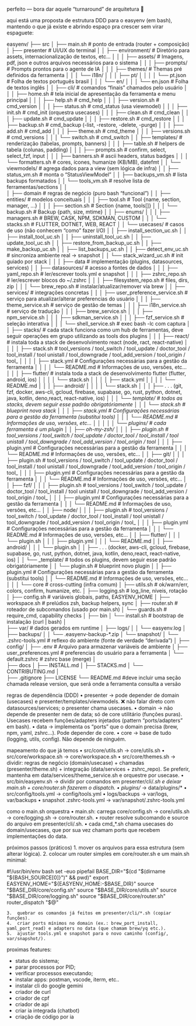 perfeito — bora dar aquele “turnaround” de arquitetura 🎯

aqui está uma proposta de estrutura DDD para o easyenv (em bash), mantendo o que já existe e abrindo espaço pra crescer sem virar espaguete:

easyenv/
├── src
│   ├──	main.sh 					# ponto de entrada (router + composição)
│	├── presenter					# UI/UX do terminal
│	│   	├── environment/ 				# Diretório para assets, internacionalização de textos, etc...
│	│   	│		├── assets/				# Imagens, pdf, json e outros arquivos necessários para o sistema
│	│   	│		├── prompts/			# Prompts prontos para o agente de IA
│	│   	│		├── themes/				# Themas pré definidos da ferramenta
│	│   	│		└── i18n/
│	│   	│			├── pt/
│	│   	│			│	└── pt.json 		# Folha de textos português brasil 
│	│   	│			└── en/
│	│   	│				└── en.json			# Folha de textos inglês
│	│   	├── cli/                         # comandos “finais” chamados pelo usuário
│	│   	│   	├── home.sh 				 # tela inicial de apresentação da ferramenta e menu principal 
│	│   	│   	├── help.sh                  # cmd_help
│	│   	│   	├── version.sh               # cmd_version
│	│   	│   	├── status.sh                # cmd_status (usa viewmodel)
│	│   	│   	├── init.sh                  # cmd_init (orquestra usecases)
│	│   	│   	├── clean.sh                 # cmd_clean
│	│   	│   	├── update.sh                # cmd_update
│	│   	│   	├── restore.sh               # cmd_restore
│	│   	│   	├── backup.sh                # cmd_backup (-list, -restore, -delete, -purge)
│	│   	│   	├── add.sh                   # cmd_add
│	│   	│   	├── theme.sh                 # cmd_theme
│	│   	│   	├── versions.sh              # cmd_versions <tool>
│	│   	│   	└── switch.sh                # cmd_switch <tool> <ver>
│	│   	├── templates/                   # renderização (tabelas, prompts, banners)
│	│   	│   	├── table.sh                 # helpers de tabela (colunas, padding)
│	│   	│   	├── prompts.sh               # confirm, select, select_fzf, input
│	│   	│		├── banners.sh               # ascii headers, status badges
│	│   	│		└── formatters.sh            # cores, ícones, humanize (KB/MB), datefmt
│	│   	└── viewmodels/                  # agrega dados para a view (sem lógica de infra)
│	│   			├── status_vm.sh             # monta o “StatusViewModel”
│	│   			├── backups_vm.sh            # lista backups formatados
│	│   			└── tools_vm.sh              # resolve lista de ferramentas/sections
│	│  
│	├── domain						# regras de negócio (puro bash “funcional”)
│   │	├── entities/                    # modelos conceituais
│   │	│   ├── tool.sh                  # Tool {name, section, manager, …}
│   │	│   ├── section.sh               # Section {name, tools[]}
│   │	│   └── backup.sh                # Backup {path, size, mtime}
│   │	├── enums/
│   │	│   ├── managers.sh              # BREW, CASK, NPM, SDKMAN, CUSTOM
│   │	│   └── stacks.sh                # FLUTTER, DOTNET, WEB, REACT
│   │	└── usecases/                    # casos de uso (não conhecem “como” fazer I/O)
│   │	    ├── install_section_uc.sh
│   │	    ├── install_tool_uc.sh
│   │	    ├── uninstall_tool_uc.sh
│   │	    ├── update_tool_uc.sh
│   │	    ├── restore_from_backup_uc.sh
│   │	    ├── make_backup_uc.sh
│   │	    ├── list_backups_uc.sh
│   │	    ├── detect_env_uc.sh         # sincroniza ambiente real -> snapshot
│   │	    └── stack_wizard_uc.sh       # init guiado por stack
│	│ 
│	├── data						# implementação (plugins, datasources, services)
│	│   ├── datasources/                 # acesso a fontes de dados
│	│   │   	├── yaml_repo.sh             # ler/escrever tools.yml e snapshot
│	│   │   	├── zshrc_repo.sh            # ler/escrever blocos do ~/.zshrc
│	│   │   	├── filesystem_repo.sh       # files, dirs, zip
│	│   │   	└── brew_repo.sh             # instalar/atualizar/remover via brew
│	│   ├── services/                    # integrações concretas
│	│   │   	├── user_preference_service.sh		# serviço para atualizar/alterar preferencias do usuário
│	│   │   	├── theme_service.sh				# serviço de gestão de temas
│	│   │   	├── i18n_service.sh					# serviço de tradução
│	│   │   	├── brew_service.sh
│	│   │   	├── npm_service.sh
│	│   │   	├── sdkman_service.sh
│	│   │   	├── fzf_service.sh           # seleção interativa
│	│   │   	└── shell_service.sh         # exec bash -lc com captura
│	│   ├── stacks/                      # cada stack funciona como um hub de ferramentas, deve seguir operações em grupo utilizando as tools dos plugins
│	│   │    	├── react/					 # instala toda a stack de desenvolvimento react (node, ract, react-native)
│	│   │    	│	├── stack.sh             # tool_versions / tool_switch / tool_update / doctor_tool / tool_install / tool unistall / tool_downgrade / tool_add_version / tool_origin / tool_
│	│   │    	│   ├── stack.yml            # Configurações necessárias para a gestão da ferramenta
│	│   │    	│   └── README.md			 # Informações de uso, versões, etc...
│	│   │    	├── flutter/				 # instala toda a stack de desenvolvimento flutter (flutter, android, ios)
│	│   │    	│   └── stack.sh
│	│   │    	│   ├── stack.yml
│	│   │    	│   └── README.md
│	│   │    	├── android/
│	│   │    	│   └── stack.sh
│	│   │    	├── . . . (git, fzf, docker, aws-cli, gcloud, firebase, supabase, go, rust, python, dotnet, java, kotlin, deno,react, react-native, ios)
│	│   │    	└── _template/					# todos as stacks, devem seguir esse padrão obrigatóriamente
│	│   │    	    	└── stack.sh            # blueprint nova stack
│	│   │    	   		├── stack.yml			# Configurações necessárias para a gestão da ferramenta (substitui tools)
│	│   │    	   		└── README.md			# Informações de uso, versões, etc...
│	│ 	│
│	│   └── plugins/                     # cada ferramenta é um plugin
│	│       	├── oh-my-zsh/
│	│       	│	├── plugin.sh            # tool_versions / tool_switch / tool_update / doctor_tool / tool_install / tool unistall / tool_downgrade / tool_add_version / tool_origin / tool_
│	│       	│   ├── plugin.yml           # Configurações necessárias para a gestão da ferramenta
│	│       	│   └── README.md			 # Informações de uso, versões, etc...
│	│       	├── git/
│	│       	│	├── plugin.sh            # tool_versions / tool_switch / tool_update / doctor_tool / tool_install / tool unistall / tool_downgrade / tool_add_version / tool_origin / tool_
│	│       	│   ├── plugin.yml           # Configurações necessárias para a gestão da ferramenta
│	│       	│   └── README.md			 # Informações de uso, versões, etc...
│	│       	├── fzf/
│	│       	│	├── plugin.sh            # tool_versions / tool_switch / tool_update / doctor_tool / tool_install / tool unistall / tool_downgrade / tool_add_version / tool_origin / tool_
│	│       	│   ├── plugin.yml           # Configurações necessárias para a gestão da ferramenta
│	│       	│   └── README.md			 # Informações de uso, versões, etc...
│	│       	├── node/
│	│       	│	├── plugin.sh            # tool_versions / tool_switch / tool_update / doctor_tool / tool_install / tool unistall / tool_downgrade / tool_add_version / tool_origin / tool_
│	│       	│   ├── plugin.yml           # Configurações necessárias para a gestão da ferramenta
│	│       	│   └── README.md			 # Informações de uso, versões, etc...
│	│       	├── flutter/
│	│       	│   └── plugin.sh
│	│       	│   ├── plugin.yml
│	│       	│   └── README.md
│	│       	├── android/
│	│       	│   └── plugin.sh
│	│       	├── . . . (docker, aws-cli, gcloud, firebase, supabase, go, rust, python, dotnet, java, kotlin, deno,react, react-native, ios)
│	│       	└── _template/					# todos os plugins, devem seguir esse padrão obrigatóriamente
│	│       	    	└── plugin.sh           # blueprint novo plugin
│	│       	   		├── plugin.yml			# Configurações necessárias para a gestão da ferramenta (substitui tools)
│	│       	   		└── README.md			# Informações de uso, versões, etc...
│	│ 
│	└── core						# cross-cutting (infra comum)
│   	├── utils.sh                     # ok/warn/err, colors, confirm, humanize, etc.
│   	├── logging.sh                   # log_line, níveis, rotação
│   	├── config.sh                    # variáveis globais, paths, EASYENV_HOME
│   	├── workspace.sh                 # prelúdios zsh, backup helpers, sync
│   	├── router.sh                    # roteador de subcomandos (usado por main.sh)
│   	└── guards.sh                    # require_cmd, capability checks
│ 
├── bin
│	└── install.sh					# bootstrap de instalação (curl | bash)
│	
├── var/                             # dados gerados em runtime
│   ├── logs/
│   │   └── easyenv.log
│   ├── backups/
│   │   └── .easyenv-backup-*.zip
│   └── snapshot/
│       └── .zshrc-tools.yml         # reflexo do ambiente (fonte de verdade “derivada”)
│
├── config/
│	├── .env						 # Arquivo para armazenar variáveis de ambiente
│   ├── user_preferences.yml         # preferencias do usuário para a ferramenta
│   └── default.zshrc                # zshrc base (merge)
│	
├── docs
│	├── INSTALL.md
│	├── STACKS.md
│   └── CONTRIBUTING.md
│	
├── .gitignore
├── LICENSE
└── README.md						#deve incluir uma seção chamada release version, que será onde a ferramenta consulta a versão

regras de dependência (DDD)
	•	presenter → pode depender de domain (usecases) e presenter/templates/viewmodels.
❌ não falar direto com datasources/services; o presenter chama usecases.
	•	domain → não depende de presenter nem de data; só de core utilitário (funções puras).
Usecases recebem funções/adapters injetados (pattern “ports/adapters” em bash).
	•	data → implementa os “ports” que o domain precisa (brew, npm, yaml, zshrc…).
Pode depender de core.
	•	core → base de tudo (logging, utils, config). Não depende de ninguém.

mapeamento do que já temos
	•	src/core/utils.sh → core/utils.sh
	•	src/core/workspace.sh → core/workspace.sh
	•	src/core/themes.sh → dividir: regras de negócio (domain/usecase) + chamadas (presenter/theme.sh) + integração (data/services + zshrc_repo). Se preferir, mantenha em data/services/theme_service.sh e orquestre por usecase.
	•	src/bin/easyenv.sh → dividir por comandos em presenter/cli/*.sh e deixar main.sh + core/router.sh fazerem o dispatch.
	•	plugins/* → data/plugins/*
	•	src/config/tools.yml → config/tools.yml
	•	logs/backups → var/logs, var/backups
	•	snapshot .zshrc-tools.yml → var/snapshot/.zshrc-tools.yml

como o main.sh orquestra
	•	main.sh: carrega core/config.sh → core/utils.sh → core/logging.sh → core/router.sh.
	•	router resolve subcomando e source do arquivo em presenter/cli/<cmd>.sh.
	•	cada cmd_*.sh chama usecases do domain/usecases, que por sua vez chamam ports que recebem implementações do data.

próximos passos (práticos)
	1.	mover os arquivos para essa estrutura (sem alterar lógica).
	2.	colocar um router simples em core/router.sh e um main.sh minimal:

#!/usr/bin/env bash
set -euo pipefail
BASE_DIR="$(cd "$(dirname "${BASH_SOURCE[0]}")" && pwd)"
export EASYENV_HOME="${EASYENV_HOME:-$BASE_DIR}"
source "$BASE_DIR/core/config.sh"
source "$BASE_DIR/core/utils.sh"
source "$BASE_DIR/core/logging.sh"
source "$BASE_DIR/core/router.sh"
router_dispatch "$@"


	3.	quebrar os comandos já feitos em presenter/cli/*.sh (copiar funções).
	4.	criar ports mínimos no domain (ex.: brew_port_install, yaml_port_read) e adapters no data (que chamam brew/yq etc.).
	5.	ajustar tools.yml e snapshot para o novo caminho (config/, var/snapshot/).


proximas features:

- status do sistema;
- parar processos por PID;
- verificar processos executando;
- instalar apps: postman, vscode, iterm, etc..
- instalar cli do google gemini
- criador de curl
- criador de cpf
- criador de api
- criar ia integrada (chatbot)
- criação de código por ia
